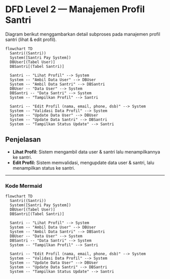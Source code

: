 # DFD Level 2 — Manajemen Profil Santri

Diagram berikut menggambarkan detail subproses pada manajemen profil santri (lihat & edit profil).

```mermaid
flowchart TD
  Santri((Santri))
  System([Santri Pay System])
  DBUser[(Tabel User)]
  DBSantri[(Tabel Santri)]

  Santri -- "Lihat Profil" --> System
  System -- "Ambil Data User" --> DBUser
  System -- "Ambil Data Santri" --> DBSantri
  DBUser -- "Data User" --> System
  DBSantri -- "Data Santri" --> System
  System -- "Tampilkan Profil" --> Santri

  Santri -- "Edit Profil (nama, email, phone, dsb)" --> System
  System -- "Validasi Data Profil" --> System
  System -- "Update Data User" --> DBUser
  System -- "Update Data Santri" --> DBSantri
  System -- "Tampilkan Status Update" --> Santri
```

## Penjelasan
- **Lihat Profil:** Sistem mengambil data user & santri lalu menampilkannya ke santri.
- **Edit Profil:** Sistem memvalidasi, mengupdate data user & santri, lalu menampilkan status ke santri.

---

### Kode Mermaid
```mermaid
flowchart TD
  Santri((Santri))
  System([Santri Pay System])
  DBUser[(Tabel User)]
  DBSantri[(Tabel Santri)]

  Santri -- "Lihat Profil" --> System
  System -- "Ambil Data User" --> DBUser
  System -- "Ambil Data Santri" --> DBSantri
  DBUser -- "Data User" --> System
  DBSantri -- "Data Santri" --> System
  System -- "Tampilkan Profil" --> Santri

  Santri -- "Edit Profil (nama, email, phone, dsb)" --> System
  System -- "Validasi Data Profil" --> System
  System -- "Update Data User" --> DBUser
  System -- "Update Data Santri" --> DBSantri
  System -- "Tampilkan Status Update" --> Santri
``` 
